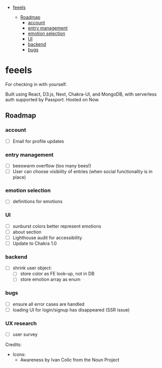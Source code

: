 - [feeels](#feeels)

  - [Roadmap](#roadmap)
    - [account](#account)
    - [entry management](#entry-management)
    - [emotion selection](#emotion-selection)
    - [UI](#ui)
    - [backend](#backend)
    - [bugs](#bugs)

# feeels

For checking in with yourself.

Built using React, D3.js, Next, Chakra-UI, and MongoDB, with serverless auth supported by Passport. Hosted on Now.

## Roadmap

### account

- [ ] Email for profile updates

### entry management

- [ ] beeswarm overflow (too many bees!)
- [ ] User can choose visibility of entries (when social functionality is in place)

### emotion selection

- [ ] definitions for emotions

### UI

- [ ] sunburst colors better represent emotions
- [ ] about section
- [ ] Lighthouse audit for accessibility
- [ ] Update to Chakra 1.0

### backend

- [ ] shrink user object:
  - [ ] store color as FE look-up, not in DB
  - [ ] store emotion array as enum

### bugs

- [ ] ensure all error cases are handled
- [ ] loading UI for login/signup has disappeared (SSR issue)

### UX research

- [ ] user survey

Credits:

- Icons:
  - Awareness by Ivan Colic from the Noun Project
